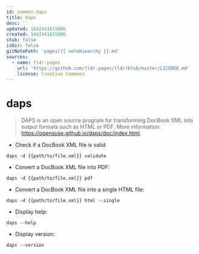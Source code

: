 ```yaml
---
id: common.daps
title: Daps
desc: ''
updated: 1642441815006
created: 1642441815006
stub: false
isDir: false
gitNotePath: 'pages/{{ noteHiearchy }}.md'
sources:
  - name: tldr-pages
    url: 'https://github.com/tldr-pages/tldr/blob/master/LICENSE.md'
    license: Creative Commons
---
```

# daps

> DAPS is an open source program for transforming DocBook XML into output formats such as HTML or PDF.
> More information: <https://opensuse.github.io/daps/doc/index.html>.

- Check if a DocBook XML file is valid:

`daps -d {{path/to/file.xml}} validate`

- Convert a DocBook XML file into PDF:

`daps -d {{path/to/file.xml}} pdf`

- Convert a DocBook XML file into a single HTML file:

`daps -d {{path/to/file.xml}} html --single`

- Display help:

`daps --help`

- Display version:

`daps --version`

